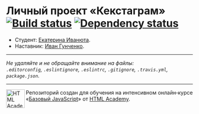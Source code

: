 # Личный проект «Кекстаграм» [![Build status][travis-image]][travis-url] [![Dependency status][dependency-image]][dependency-url]

* Студент: [Екатерина Иванюта](https://up.htmlacademy.ru/javascript/4/user/50210).
* Наставник: [Иван Гунченко](https://up.htmlacademy.ru/javascript/4/user/3623).

---

_Не удаляйте и не обращайте внимание на файлы:_<br>
_`.editorconfig`, `.eslintignore`, `.eslintrc`, `.gitignore`, `.travis.yml`, `package.json`._

---

<a href="https://htmlacademy.ru/intensive/javascript"><img align="left" width="50" height="50" title="HTML Academy" src="https://up.htmlacademy.ru/static/img/intensive/javascript/logo-for-github.svg"></a>

Репозиторий создан для обучения на интенсивном онлайн‑курсе «[Базовый JavaScript](https://htmlacademy.ru/intensive/javascript)» от [HTML Academy](https://htmlacademy.ru).

[travis-image]: https://travis-ci.org/htmlacademy-javascript/50210-kekstagram.svg?branch=master
[travis-url]: https://travis-ci.org/htmlacademy-javascript/50210-kekstagram
[dependency-image]: https://david-dm.org/htmlacademy-javascript/50210-kekstagram.svg?style=flat-square
[dependency-url]: https://david-dm.org/htmlacademy-javascript/50210-kekstagram
